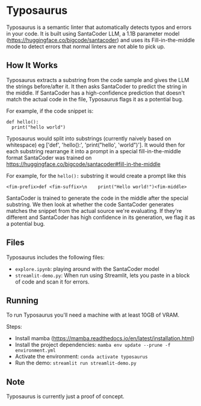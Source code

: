 # Typosaurus

Typosaurus is a semantic linter that automatically detects typos and errors in your code. It is built using SantaCoder LLM, a 1.1B parameter model (https://huggingface.co/bigcode/santacoder) and uses its Fill-in-the-middle mode to detect errors that normal linters are not able to pick up.

## How It Works

Typosaurus extracts a substring from the code sample and gives the LLM the strings before/after it. It then asks SantaCoder to predict the string in the middle. If SantaCoder has a high-confidence prediction that doesn't match the actual code in the file, Typosaurus flags it as a potential bug.

For example, if the code snippet is:

```
def hello():
  print("hello world")
```

Typosaurus would split into substrings (currently naively based on whitespace) eg ['def', 'hello():', 'print("hello', 'world")']. It would then for each substring rearrange it into a prompt in a special fill-in-the-middle format SantaCoder was trained on https://huggingface.co/bigcode/santacoder#fill-in-the-middle

For example, for the `hello():` substring it would create a prompt like this

```
<fim-prefix>def <fim-suffix>\n    print("Hello world!")<fim-middle>
```

SantaCoder is trained to generate the code in the middle after the special <fim-middle> substring. We then look at whether the code SantaCoder generates matches the snippet from the actual source we're evaluating. If they're different and SantaCoder has high confidence in its generation, we flag it as a potential bug.

## Files

Typosaurus includes the following files:

- `explore.ipynb`: playing around with the SantaCoder model
- `streamlit-demo.py`: When run using Streamlit, lets you paste in a block of code and scan it for errors.

## Running

To run Typosaurus you'll need a machine with at least 10GB of VRAM.

Steps:

- Install mamba (https://mamba.readthedocs.io/en/latest/installation.html)
- Install the project dependencies: `mamba env update --prune -f environment.yml`
- Activate the environment: `conda activate typosaurus`
- Run the demo: `streamlit run streamlit-demo.py`

## Note

Typosaurus is currently just a proof of concept.
